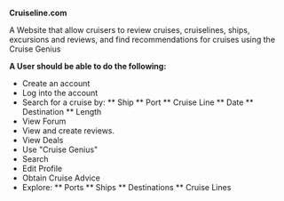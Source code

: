 **Cruiseline.com**

A Website that allow cruisers to review cruises, cruiselines, ships, excursions and reviews, and find recommendations for cruises using the Cruise Genius

**A User should be able to do the following:**
* Create an account
* Log into the account
* Search for a cruise by:
** Ship
** Port
** Cruise Line
** Date
** Destination
** Length
* View Forum
* View and create reviews.
* View Deals
* Use "Cruise Genius"
* Search
* Edit Profile
* Obtain Cruise Advice
* Explore:
** Ports
** Ships
** Destinations
** Cruise Lines

